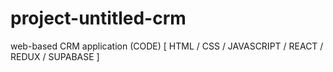 # project-untitled-crm
web-based CRM application (CODE) [ HTML / CSS / JAVASCRIPT / REACT / REDUX / SUPABASE ]
